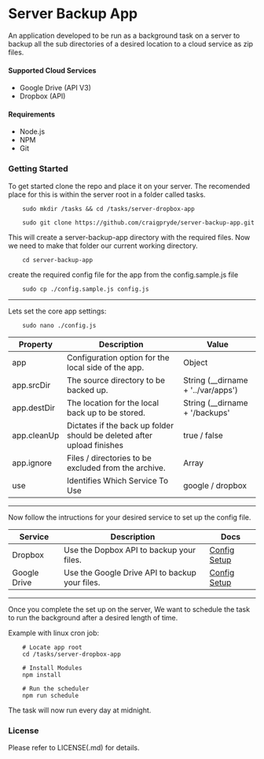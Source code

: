 # Server Backup App
An application developed to be run as a background task on a server to backup all the sub directories of a desired location to a cloud service as zip files.

#### Supported Cloud Services
* Google Drive (API V3)
* Dropbox (API)

#### Requirements
* Node.js
* NPM
* Git

### Getting Started
To get started clone the repo and place it on your server. The recomended place for this is within the server root in a folder called tasks.
```
    sudo mkdir /tasks && cd /tasks/server-dropbox-app

    sudo git clone https://github.com/craigpryde/server-backup-app.git
```
This will create a server-backup-app directory with the required files.
Now we need to make that folder our current working directory.
```
    cd server-backup-app
```
create the required config file for the app from the config.sample.js file
```
    sudo cp ./config.sample.js config.js
```

---------------------------------------

Lets set the core app settings:
```
    sudo nano ./config.js
```
| Property | Description | Value                 |
|----------|-------------|-----------------------|
| app      | Configuration option for the local side of the app.  | Object  |
| app.srcDir  | The source directory to be backed up.  |   String (__dirname + '../var/apps') |
| app.destDir | The location for the local back up to be stored. | String (__dirname + '/backups' |
| app.cleanUp | Dictates if the back up folder should be deleted after upload finishes |  true / false |
| app.ignore | Files / directories to be excluded from the archive. | Array |
| use | Identifies Which Service To Use | google / dropbox |

---------------------------------------
Now follow the intructions for your desired service to set up the config file.

| Service | Description | Docs |
|---------|-------------|------|
| Dropbox | Use the  Dopbox API to backup your files. | [Config Setup](https://github.com/craigpryde/server-backup-app/tree/master/clients/dropbox) |
| Google Drive | Use the Google Drive API to backup your files. | [Config Setup](https://github.com/craigpryde/server-backup-app/tree/master/clients/google) |

---------------------------------------
Once you complete the set up on the server, We want to schedule the task to run the background after a desired length of time.

Example with linux cron job:

```
    # Locate app root
    cd /tasks/server-dropbox-app

    # Install Modules
    npm install

    # Run the scheduler
    npm run schedule
```

The task will now run every day at midnight.

### License
Please refer to LICENSE(.md) for details.